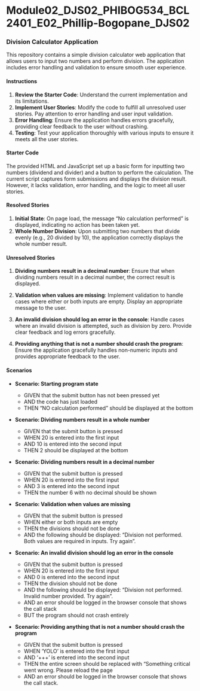 # Module02_DJS02_PHIBOG534_BCL2401_E02_Phillip-Bogopane_DJS02

### Division Calculator Application

This repository contains a simple division calculator web application that allows users to input two numbers and perform division. The application includes error handling and validation to ensure smooth user experience.

#### Instructions

1. **Review the Starter Code**: Understand the current implementation and its limitations.
2. **Implement User Stories**: Modify the code to fulfill all unresolved user stories. Pay attention to error handling and user input validation.
3. **Error Handling**: Ensure the application handles errors gracefully, providing clear feedback to the user without crashing.
4. **Testing**: Test your application thoroughly with various inputs to ensure it meets all the user stories.

#### Starter Code

The provided HTML and JavaScript set up a basic form for inputting two numbers (dividend and divider) and a button to perform the calculation. The current script captures form submissions and displays the division result. However, it lacks validation, error handling, and the logic to meet all user stories.

#### Resolved Stories

1. **Initial State**: On page load, the message “No calculation performed” is displayed, indicating no action has been taken yet.
2. **Whole Number Division**: Upon submitting two numbers that divide evenly (e.g., 20 divided by 10), the application correctly displays the whole number result.

#### Unresolved Stories

1. **Dividing numbers result in a decimal number**: Ensure that when dividing numbers result in a decimal number, the correct result is displayed.
   
2. **Validation when values are missing**: Implement validation to handle cases where either or both inputs are empty. Display an appropriate message to the user.
   
3. **An invalid division should log an error in the console**: Handle cases where an invalid division is attempted, such as division by zero. Provide clear feedback and log errors gracefully.
   
4. **Providing anything that is not a number should crash the program**: Ensure the application gracefully handles non-numeric inputs and provides appropriate feedback to the user.

#### Scenarios

- **Scenario: Starting program state**
  - GIVEN that the submit button has not been pressed yet
  - AND the code has just loaded
  - THEN “NO calculation performed” should be displayed at the bottom

- **Scenario: Dividing numbers result in a whole number**
  - GIVEN that the submit button is pressed
  - WHEN 20 is entered into the first input
  - AND 10 is entered into the second input
  - THEN 2 should be displayed at the bottom

- **Scenario: Dividing numbers result in a decimal number**
  - GIVEN that the submit button is pressed
  - WHEN 20 is entered into the first input
  - AND 3 is entered into the second input
  - THEN the number 6 with no decimal should be shown

- **Scenario: Validation when values are missing**
  - GIVEN that the submit button is pressed
  - WHEN either or both inputs are empty
  - THEN the divisions should not be done
  - AND the following should be displayed: “Division not performed. Both values are required in inputs. Try again”.

- **Scenario: An invalid division should log an error in the console**
  - GIVEN that the submit button is pressed
  - WHEN 20 is entered into the first input
  - AND 0 is entered into the second input
  - THEN the division should not be done
  - AND the following should be displayed: “Division not performed. Invalid number provided. Try again”.
  - AND an error should be logged in the browser console that shows the call stack
  - BUT the program should not crash entirely

- **Scenario: Providing anything that is not a number should crash the program**
  - GIVEN that the submit button is pressed
  - WHEN ‘YOLO’ is entered into the first input
  - AND ‘+++’ is entered into the second input
  - THEN the entire screen should be replaced with “Something critical went wrong. Please reload the page
  - AND an error should be logged in the browser console that shows the call stack.


